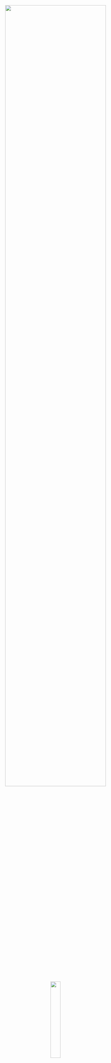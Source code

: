 <div align="center">
<img width="80%" src= "https://readme-typing-svg.demolab.com?font=Fira+Code&size=30&pause=1000&color=ffffff&center=true&width=435&lines=Selam!;Ben+weise">
</div>

<div align="center">
   <img width="25%" src="https://komarev.com/ghpvc/?username=weise1907&color=070000">
</div>
<div align="center">
    <a href="https://instagram.com/weisebey" target="_blank"><img src="https://img.shields.io/badge/INSTAGRAM%20-DC3175.svg?&style=for-the-badge&logo=instagram&logoColor=white"></a>
  <a href="https://discord.gg/myrose" target="_blank"><img src="https://img.shields.io/badge/Discord-Server-7289DA?style=for-the-badge&logo=discord&logoColor=white"></a>
</div>


```js
class weise {
constructor(options) {
this.name = "Berke",
this.age = "22",
this.insta = "weisebey",
this.discord = "orospuevlatlariylamucadelevakfi",
this.discordId = "194113002650337280"
  };
}
module.exports = weisebey;
```
#

<div align="center">
  <img src="https://lanyard.kyrie25.me/api/194113002650337280?decoration=true&useDisplayName=true&animationDuration=2s&waveColor=7ea1f3&imgStyle=square&imgBorderRadius=16px&&bg=DD272700&idleMessage=Weise+Is+Back." width="45%" style="vertical-align: top;">
  <a href="https://instagram.com/weisebey">
    <img src="[https://cdn.discordapp.com/attachments/1188891988058177638/1201658479735996456/D7aaXD2BHF5AAAAAElFTkSuQmCC.png](https://cdn.discordapp.com/attachments/1188891988058177638/1403757315999535134/pngwing.com.png?ex=6898b660&is=689764e0&hm=5f88b9789d823ff9dd4709925623515c05c23b4d557bb17c8ec93a684450b73d&)" width="45%" style="vertical-align: top;">
  </a>
</div>
<div align="left">
</div>

# ・ My Github Stats

<div align="center">
<img width="50%"><img width="80%" src="https://awesome-github-stats.azurewebsites.net/user-stats/weise1907?cardType=github&theme=github-dark&showIcons=false&preferLogin=false&Border=DD272700&Ring=ffffff&Title=ffffff&Background=DD272700">
</div>
<div align="center">
<img width="80%" src="https://github-readme-streak-stats.herokuapp.com?user=weise1907&theme=dark&hide_border=true&stroke=ffffff&fire=ffffff&currStreakNum=DDDDDD&currStreakLabel=ffffff&ring=ffffff&background=DD272700">
</div>

<p align="center"> <a href="https://github.com/ryo-ma/github-profile-trophy"><img width="100%" img src="https://github-profile-trophy.vercel.app/?username=weise1907&theme=onestar&no-frame=true" alt="utw0" /></a> </p>
